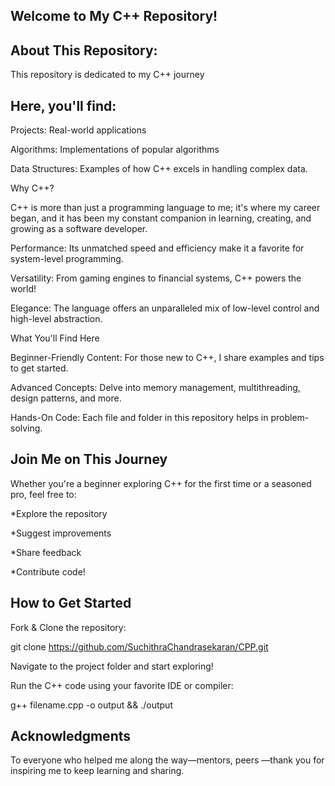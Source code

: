 Welcome to My C++ Repository! 
-------------------


About This Repository:
----
This repository is dedicated to my C++ journey 


Here, you'll find:
----
Projects: Real-world applications 

Algorithms: Implementations of popular algorithms

Data Structures: Examples of how C++ excels in handling complex data.


Why C++?

C++ is more than just a programming language to me; it's where my career began, and it has been my constant companion in learning, creating, and growing as a software developer.


Performance: Its unmatched speed and efficiency make it a favorite for system-level programming.

Versatility: From gaming engines to financial systems, C++ powers the world!

Elegance: The language offers an unparalleled mix of low-level control and high-level abstraction.

What You'll Find Here


Beginner-Friendly Content: For those new to C++, I share examples and tips to get started.

Advanced Concepts: Delve into memory management, multithreading, design patterns, and more.

Hands-On Code: Each file and folder in this repository helps in problem-solving.


Join Me on This Journey 
-----
Whether you're a beginner exploring C++ for the first time or a seasoned pro, feel free to:

*Explore the repository

*Suggest improvements

*Share feedback

*Contribute code!


How to Get Started
-----
Fork & Clone the repository:

git clone https://github.com/SuchithraChandrasekaran/CPP.git

Navigate to the project folder and start exploring!

Run the C++ code using your favorite IDE or compiler:

g++ filename.cpp -o output && ./output


Acknowledgments
---
To everyone who helped me along the way—mentors, peers —thank you for inspiring me to keep learning and sharing.
